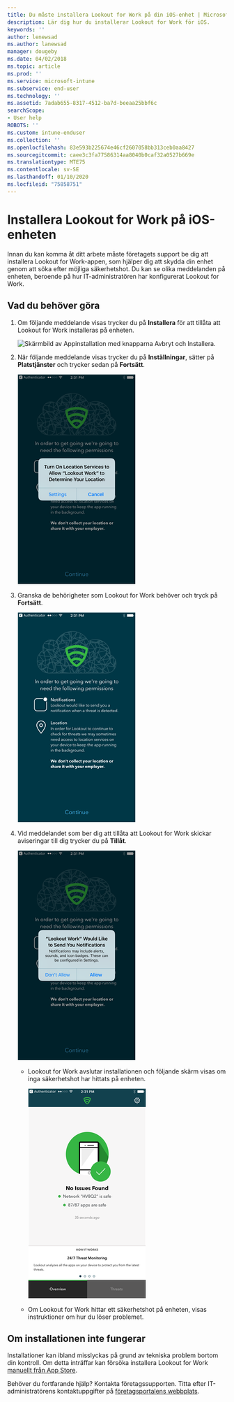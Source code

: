 ```yaml
---
title: Du måste installera Lookout for Work på din iOS-enhet | Microsoft Docs
description: Lär dig hur du installerar Lookout for Work för iOS.
keywords: ''
author: lenewsad
ms.author: lanewsad
manager: dougeby
ms.date: 04/02/2018
ms.topic: article
ms.prod: ''
ms.service: microsoft-intune
ms.subservice: end-user
ms.technology: ''
ms.assetid: 7adab655-8317-4512-ba7d-beeaa25bbf6c
searchScope:
- User help
ROBOTS: ''
ms.custom: intune-enduser
ms.collection: ''
ms.openlocfilehash: 83e593b225674e46cf2607058bb313ceb0aa8427
ms.sourcegitcommit: caee3c3fa77586314aa8040b0caf32a0527b669e
ms.translationtype: MTE75
ms.contentlocale: sv-SE
ms.lasthandoff: 01/10/2020
ms.locfileid: "75858751"
---
```

# <a name="install-lookout-for-work-on-your-ios-device"></a>Installera Lookout for Work på iOS-enheten


Innan du kan komma åt ditt arbete måste företagets support be dig att installera Lookout for Work-appen, som hjälper dig att skydda din enhet genom att söka efter möjliga säkerhetshot. Du kan se olika meddelanden på enheten, beroende på hur IT-administratören har konfigurerat Lookout for Work.


## <a name="what-you-need-to-do"></a>Vad du behöver göra

1. Om följande meddelande visas trycker du på **Installera** för att tillåta att Lookout for Work installeras på enheten.

      ![Skärmbild av Appinstallation med knapparna Avbryt och Installera.](/intune-user-help/media/ios-mts-install-app-request-after-1804.png)

2. När följande meddelande visas trycker du på **Inställningar**, sätter på **Platstjänster** och trycker sedan på **Fortsätt**.

      ![Tryck på Inställningar och sedan Platstjänster](./media/ios-lfw-allow-location-services.png)

3. Granska de behörigheter som Lookout for Work behöver och tryck på **Fortsätt**.

      ![du är nu ansluten till Lookout for Work](./media/ios-lfw-permissions-lookout-needs.png)

4. Vid meddelandet som ber dig att tillåta att Lookout for Work skickar aviseringar till dig trycker du på **Tillåt**.

     ![Tryck på Inställningar och sedan Platstjänster](./media/ios-lfw-allow-notifications.png)

   * Lookout for Work avslutar installationen och följande skärm visas om inga säkerhetshot har hittats på enheten.

     ![Lookout for Work hittade inga säkerhetshot på din enhet](./media/ios-lfw-no-threats-found.png)

   * Om Lookout for Work hittar ett säkerhetshot på enheten, visas instruktioner om hur du löser problemet.

## <a name="if-the-installation-doesnt-work"></a>Om installationen inte fungerar

Installationer kan ibland misslyckas på grund av tekniska problem bortom din kontroll. Om detta inträffar kan försöka installera Lookout for Work [manuellt från App Store](https://itunes.apple.com/app/lookout-for-work/id997193468).

Behöver du fortfarande hjälp? Kontakta företagssupporten. Titta efter IT-administratörens kontaktuppgifter på [företagsportalens webbplats](https://go.microsoft.com/fwlink/?linkid=2010980).

